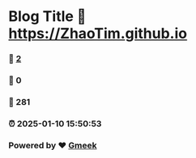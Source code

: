 # Blog Title :link: https://ZhaoTim.github.io 
### :page_facing_up: [2](https://ZhaoTim.github.io/tag.html) 
### :speech_balloon: 0 
### :hibiscus: 281 
### :alarm_clock: 2025-01-10 15:50:53 
### Powered by :heart: [Gmeek](https://github.com/Meekdai/Gmeek)
